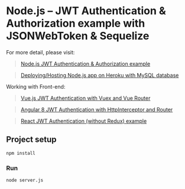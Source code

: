 # Node.js – JWT Authentication & Authorization example with JSONWebToken & Sequelize

For more detail, please visit:
> [Node.js JWT Authentication & Authorization example](https://www.designmycodes.com/examples/node-js-jwt-authentication-mysql.html)

> [Deploying/Hosting Node.js app on Heroku with MySQL database](https://www.designmycodes.com/examples/deploy-node-js-app-heroku-cleardb-mysql.html)

Working with Front-end:
> [Vue.js JWT Authentication with Vuex and Vue Router](https://www.designmycodes.com/examples/jwt-vue-vuex-authentication.html)

> [Angular 8 JWT Authentication with HttpInterceptor and Router](https://www.designmycodes.com/examples/angular-jwt-authentication.html)

> [React JWT Authentication (without Redux) example](https://www.designmycodes.com/examples/react-jwt-auth.html)

## Project setup
```
npm install
```

### Run
```
node server.js
```
